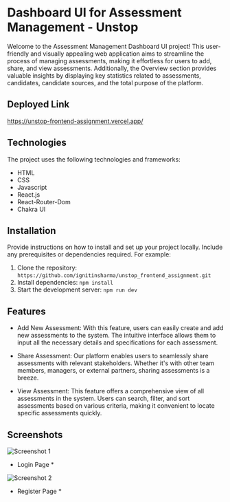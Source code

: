 # Dashboard UI for Assessment Management - Unstop
Welcome to the Assessment Management Dashboard UI project! This user-friendly and visually appealing web application aims to streamline the process of managing assessments, making it effortless for users to add, share, and view assessments. Additionally, the Overview section provides valuable insights by displaying key statistics related to assessments, candidates, candidate sources, and the total purpose of the platform.

## Deployed Link
https://unstop-frontend-assignment.vercel.app/

## Technologies

The project uses the following technologies and frameworks:

- HTML
- CSS
- Javascript
- React.js
- React-Router-Dom
- Chakra UI

## Installation

Provide instructions on how to install and set up your project locally. Include any prerequisites or dependencies required. For example:

1. Clone the repository: `https://github.com/ignitinsharma/unstop_frontend_assignment.git`
2. Install dependencies: `npm install`
3. Start the development server: `npm run dev`

## Features
- Add New Assessment: With this feature, users can easily create and add new assessments to the system. The intuitive interface allows them to input all the necessary details and specifications for each assessment.

- Share Assessment: Our platform enables users to seamlessly share assessments with relevant stakeholders. Whether it's with other team members, managers, or external partners, sharing assessments is a breeze.

- View Assessment: This feature offers a comprehensive view of all assessments in the system. Users can search, filter, and sort assessments based on various criteria, making it convenient to locate specific assessments quickly.


## Screenshots

![Screenshot 1](<./Redme_images/Screenshot%20(645).png>)

- Login Page \*

![Screenshot 2](<./Redme_images/Screenshot%20(646).png>)

- Register Page \*


